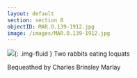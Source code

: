 ```yaml
---
layout: default
section: section 8
objectID: MAR.O.139-1912.jpg
image: /images/MAR.O.139-1912.jpg
---
```

![]({{site.baseurl}}/images/MAR.O.139-1912.jpg){: .img-fluid }
Two rabbits eating loquats

Bequeathed by Charles Brinsley Marlay

